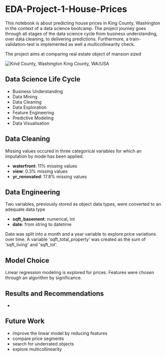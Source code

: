 # EDA-Project-1-House-Prices

This notebook is about predicting house prices in King County, Washington in the context of a data science bootcamp. The project journey goes through all stages of the data science cycle from business understanding, over data cleaning, to delivering predictions. Furthermore, a train-validation-test is implemented as well a multicollinearity check. 

The project aims at comparing real estate object of mansion sized

![Kind County, Washington](https://48h57c2l31ua3c3fmq1ne58b-wpengine.netdna-ssl.com/wp-content/uploads/2018/05/Bellevue-and-Cascades-King-County.jpeg)
King County, WA/USA


## Data Science Life Cycle
- Business Understanding
- Data Mining
- Data Cleaning
- Data Exploration
- Feature Engineering
- Predictive Modeling
- Data Visualisation

## Data Cleaning
Missing values occured in three categorical variables for which an imputation by mode has been applied. 
- **waterfront**: 11% missing values
- **view**: 0.3% missing values
- **yr_renovated**: 17.8% missing values

## Data Engineering
Two variables, previously stored as object data types, were converted to an adequate data type
- **sqft_basement**: numerical, int
- **date**: from string to datetime

Date was split into a month and a year variable to explore price variations over time. 
A variable 'sqft_total_property' was created as the sum of 'sqft_living' and 'sqft_lot'.

## Model Choice
Linear regression modeling is explored for prices. Features were chosen through an algorithm by significance.

## Results and Recommendations
- 

## Future Work
- improve the linear model by reducing features
- compare price segments
- search for underrated objects
- explore multicollinearity
